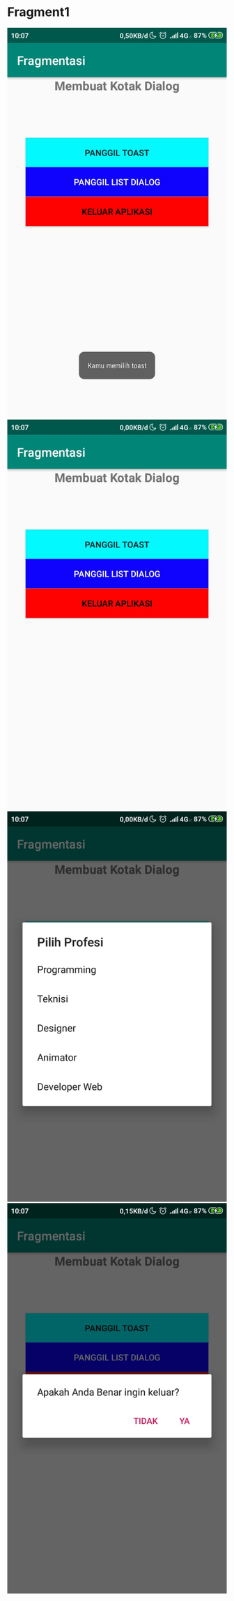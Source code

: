 # Fragment1
![alt text](https://github.com/PrisheAA/Fragment1/blob/master/F1/1.jpeg)
![alt text](https://github.com/PrisheAA/Fragment1/blob/master/F1/2.jpeg)
![alt text](https://github.com/PrisheAA/Fragment1/blob/master/F1/3.jpeg)
![alt text](https://github.com/PrisheAA/Fragment1/blob/master/F1/4.jpeg)
